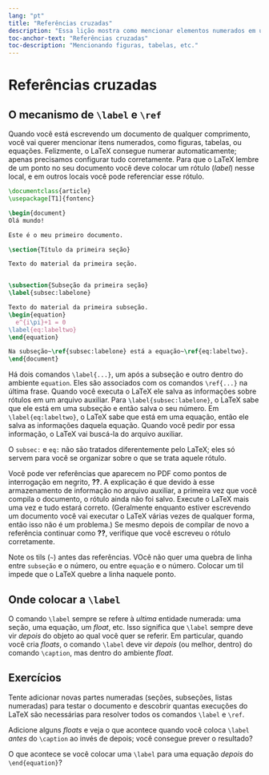 ```yaml
---
lang: "pt"
title: "Referências cruzadas"
description: "Essa lição mostra como mencionar elementos numerados em um documento, como figuras, tabelas, e seções."
toc-anchor-text: "Referências cruzadas"
toc-description: "Mencionando figuras, tabelas, etc."
---
```


# Referências cruzadas

## O mecanismo de `\label` e `\ref`

Quando você está escrevendo um documento de qualquer comprimento, você vai
querer mencionar itens numerados, como figuras, tabelas, ou equações.
Felizmente, o LaTeX consegue numerar automaticamente;  apenas precisamos
configurar tudo corretamente.  Para que o LaTeX lembre de um ponto no seu
documento você deve colocar um rótulo (_label_) nesse local, e em outros locais
você pode referenciar esse rótulo.

```latex
\documentclass{article}
\usepackage[T1]{fontenc}

\begin{document}
Olá mundo!

Este é o meu primeiro documento.

\section{Título da primeira seção}

Texto do material da primeira seção.


\subsection{Subseção da primeira seção}
\label{subsec:labelone}

Texto do material da primeira subseção.
\begin{equation}
  e^{i\pi}+1 = 0
\label{eq:labeltwo}
\end{equation}

Na subseção~\ref{subsec:labelone} está a equação~\ref{eq:labeltwo}.
\end{document}
```

Há dois comandos `\label{...}`, um após a subseção e outro dentro do ambiente
`equation`.  Eles são associados com os comandos `\ref{...}` na última frase.
Quando você executa o LaTeX ele salva as informações sobre rótulos em um arquivo
auxiliar.  Para `\label{subsec:labelone}`, o LaTeX sabe que ele está em uma
subseção e então salva o seu número.  Em `\label{eq:labeltwo}`, o LaTeX sabe que
está em uma equação, então ele salva as informações daquela equação.  Quando
você pedir por essa informação, o LaTeX vai buscá-la do arquivo auxiliar.

O `subsec:` e `eq:` não são tratados diferentemente pelo LaTeX;  eles só servem
para você se organizar sobre o que se trata aquele rótulo.

Você pode ver referências que aparecem no PDF como pontos de interrogação em
negrito, **??**.  A explicação é que devido à esse armazenamento de informação
no arquivo auxiliar, a primeira vez que você compila o documento, o rótulo ainda
não foi salvo.  Execute o LaTeX mais uma vez e tudo estará correto. (Geralmente
enquanto estiver escrevendo um documento você vai executar o LaTeX várias vezes
de qualquer forma, então isso não é um problema.)  Se mesmo depois de compilar
de novo a referência continuar como **??**, verifique que você escreveu o rótulo
corretamente.

Note os tils (`~`) antes das referências.  VOcê não quer uma quebra de linha
entre `subseção` e o número, ou entre `equação` e o número.  Colocar um til
impede que o LaTeX quebre a linha naquele ponto.

## Onde colocar a `\label`

O comando `\label` sempre se refere à _ultima_ entidade numerada:  uma seção,
uma equação, um _float_, etc.  Isso significa que `\label` sempre deve vir
_depois_ do objeto ao qual você quer se referir.  Em particular, quando você
cria _floats_, o comando `\label` deve vir _depois_ (ou melhor, dentro) do
comando `\caption`, mas dentro do ambiente _float_.

## Exercícios

Tente adicionar novas partes numeradas (seções, subseções, listas numeradas)
para testar o documento e descobrir quantas execuções do LaTeX são necessárias
para resolver todos os comandos `\label` e `\ref`.

Adicione alguns _floats_ e veja o que acontece quando você coloca `\label`
_antes_ do `\caption` ao invés de depois;  você consegue prever o resultado?

O que acontece se você colocar uma `\label` para uma equação _depois_ do
`\end{equation}`?
